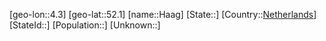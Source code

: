 ﻿---
location: [52.1,4.3]
type: City
tags:
- geo/City


SpocWebEntityId: 30681
isDeleted: false
confidential: public

---
[geo-lon::4.3]
[geo-lat::52.1]
[name::Haag]
[State::]
[Country::[Netherlands](geo/Continent/Europe/Netherlands.md)]
[StateId::]
[Population::]
[Unknown::]

